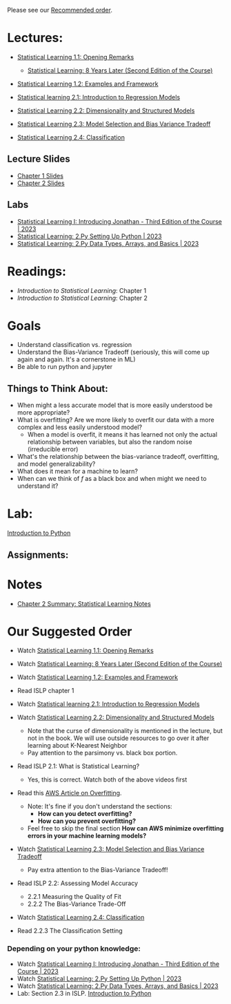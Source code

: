 Please see our [Recommended order](#our-suggested-order).

# Lectures:
* [Statistical Learning 1.1: Opening Remarks](https://www.youtube.com/watch?v=LvySJGj-88U&list=PLoROMvodv4rPP6braWoRt5UCXYZ71GZIQ&index=1)
  * [Statistical Learning: 8 Years Later (Second Edition of the Course)](https://www.youtube.com/watch?v=9vlDVxG4ulA&list=PLoROMvodv4rPP6braWoRt5UCXYZ71GZIQ&index=2)

* [Statistical Learning 1.2: Examples and Framework](https://www.youtube.com/watch?v=B9s8rpdNxU0&list=PLoROMvodv4rPP6braWoRt5UCXYZ71GZIQ&index=4)
* [Statistical learning 2.1: Introduction to Regression Models](https://www.youtube.com/watch?v=ox0cKk7h4o0&list=PLoROMvodv4rPP6braWoRt5UCXYZ71GZIQ&index=5)
* [Statistical Learning 2.2: Dimensionality and Structured Models](https://www.youtube.com/watch?v=uFwbrdvrAJs&list=PLoROMvodv4rPP6braWoRt5UCXYZ71GZIQ&index=6)
* [Statistical Learning 2.3: Model Selection and Bias Variance Tradeoff](https://www.youtube.com/watch?v=pvcEQfcO3pk&list=PLoROMvodv4rPP6braWoRt5UCXYZ71GZIQ&index=7)
* [Statistical Learning 2.4: Classification](https://www.youtube.com/watch?v=BMJQ3LQ_QKU&list=PLoROMvodv4rPP6braWoRt5UCXYZ71GZIQ&index=8)

## Lecture Slides
* [Chapter 1 Slides](https://hastie.su.domains/ISLR2/Slides/Ch1_Inroduction.pdf)
* [Chapter 2 Slides](https://hastie.su.domains/ISLR2/Slides/Ch2_Statistical_Learning.pdf)
## Labs
* [Statistical Learning I: Introducing Jonathan - Third Edition of the Course | 2023](https://www.youtube.com/watch?v=Igd5srPxZfU&list=PLoROMvodv4rNHU1-iPeDRH-J0cL-CrIda&index=1)
* [Statistical Learning: 2.Py Setting Up Python | 2023](https://www.youtube.com/watch?v=RelOJOIKaTk&list=PLoROMvodv4rNHU1-iPeDRH-J0cL-CrIda&index=2)
* [Statistical Learning: 2.Py Data Types, Arrays, and Basics | 2023](https://www.youtube.com/watch?v=Cv1sx_HNRHM&list=PLoROMvodv4rNHU1-iPeDRH-J0cL-CrIda&index=3)

  
# Readings:
* _Introduction to Statistical Learning_: Chapter 1
* _Introduction to Statistical Learning_: Chapter 2

# Goals
* Understand classification vs. regression
* Understand the Bias-Variance Tradeoff (seriously, this will come up again and again.  It's a cornerstone in ML)
* Be able to run python and jupyter

## Things to Think About:
* When might a less accurate model that is more easily understood be more appropriate?
* What is overfitting?  Are we more likely to overfit our data with a more complex and less easily understood model?
    * When a model is overfit, it means it has learned not only the actual relationship between variables, but also the random noise (irreducible error)
* What's the relationship between the bias-variance tradeoff, overfitting, and model generalizability?
* What does it mean for a machine to learn?
* When can we think of $f$ as a black box and when might we need to understand it?

# Lab:
[Introduction to Python](https://github.com/intro-stat-learning/ISLP_labs/blob/stable/Ch02-statlearn-lab.ipynb)

## Assignments:

# Notes
* [Chapter 2 Summary: Statistical Learning Notes](ISLP_ch2_summary.md)


# Our Suggested Order
* Watch [Statistical Learning 1.1: Opening Remarks](https://www.youtube.com/watch?v=LvySJGj-88U&list=PLoROMvodv4rPP6braWoRt5UCXYZ71GZIQ&index=1)
* Watch [Statistical Learning: 8 Years Later (Second Edition of the Course)](https://www.youtube.com/watch?v=9vlDVxG4ulA&list=PLoROMvodv4rPP6braWoRt5UCXYZ71GZIQ&index=2)

* Watch [Statistical Learning 1.2: Examples and Framework](https://www.youtube.com/watch?v=B9s8rpdNxU0&list=PLoROMvodv4rPP6braWoRt5UCXYZ71GZIQ&index=4)
* Read ISLP chapter 1

* Watch [Statistical learning 2.1: Introduction to Regression Models](https://www.youtube.com/watch?v=ox0cKk7h4o0&list=PLoROMvodv4rPP6braWoRt5UCXYZ71GZIQ&index=5)

* Watch [Statistical Learning 2.2: Dimensionality and Structured Models](https://www.youtube.com/watch?v=uFwbrdvrAJs&list=PLoROMvodv4rPP6braWoRt5UCXYZ71GZIQ&index=6)
    * Note that the curse of dimensionality is mentioned in the lecture, but not in the book.  We will use outside resources to go over it after learning about K-Nearest Neighbor
    * Pay attention to the parsimony vs. black box portion.

* Read ISLP 2.1: What is Statistical Learning?
    * Yes, this is correct.  Watch both of the above videos first

* Read this [AWS Article on Overfitting](https://aws.amazon.com/what-is/overfitting/).
    * Note: It's fine if you don't understand the sections:
        * **How can you detect overfitting?**
        * **How can you prevent overfitting?**
    * Feel free to skip the final section **How can AWS minimize overfitting errors in your machine learning models?**

* Watch [Statistical Learning 2.3: Model Selection and Bias Variance Tradeoff](https://www.youtube.com/watch?v=pvcEQfcO3pk&list=PLoROMvodv4rPP6braWoRt5UCXYZ71GZIQ&index=7)
    * Pay extra attention to the Bias-Variance Tradeoff!

* Read ISLP 2.2: Assessing Model Accuracy
    * 2.2.1 Measuring the Quality of Fit
    * 2.2.2 The Bias-Variance Trade-Off

* Watch [Statistical Learning 2.4: Classification](https://www.youtube.com/watch?v=BMJQ3LQ_QKU&list=PLoROMvodv4rPP6braWoRt5UCXYZ71GZIQ&index=8)

* Read 2.2.3 The Classification Setting

### Depending on your python knowledge:
* Watch [Statistical Learning I: Introducing Jonathan - Third Edition of the Course | 2023](https://www.youtube.com/watch?v=Igd5srPxZfU&list=PLoROMvodv4rNHU1-iPeDRH-J0cL-CrIda&index=1)
* Watch [Statistical Learning: 2.Py Setting Up Python | 2023](https://www.youtube.com/watch?v=RelOJOIKaTk&list=PLoROMvodv4rNHU1-iPeDRH-J0cL-CrIda&index=2)
* Watch [Statistical Learning: 2.Py Data Types, Arrays, and Basics | 2023](https://www.youtube.com/watch?v=Cv1sx_HNRHM&list=PLoROMvodv4rNHU1-iPeDRH-J0cL-CrIda&index=3)
* Lab: Section 2.3 in ISLP.  [Introduction to Python](https://github.com/intro-stat-learning/ISLP_labs/blob/stable/Ch02-statlearn-lab.ipynb)